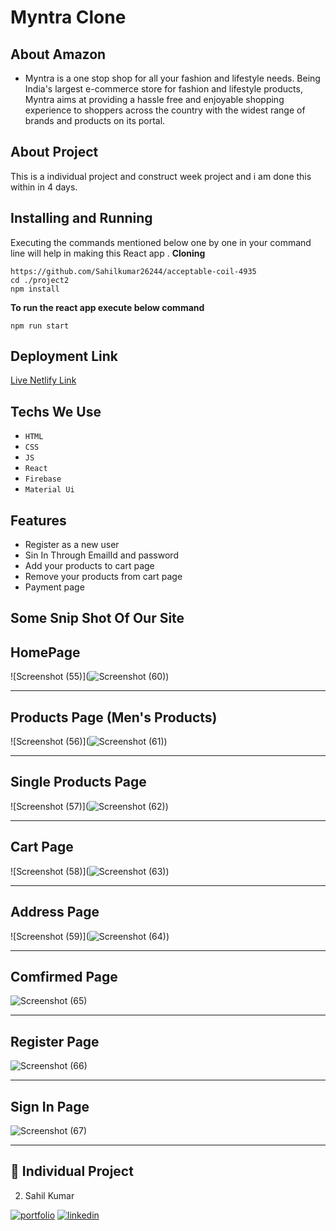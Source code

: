 # Myntra Clone
## About Amazon
- Myntra is a one stop shop for all your fashion and lifestyle needs. Being India's largest e-commerce store for fashion and lifestyle products, Myntra aims at providing a hassle free and enjoyable shopping experience to shoppers across the country with the widest range of brands and products on its portal.

## About Project 
This is a individual project and construct week project and i am done this within in 4 days.

## Installing and Running

Executing the commands mentioned below one by one in your command line will help in making this React app .
**Cloning**

```
https://github.com/Sahilkumar26244/acceptable-coil-4935
cd ./project2
npm install
```

**To run the react app execute below command**

```
npm run start
```
## Deployment Link
[Live Netlify Link](https://charming-raindrop-77cff4.netlify.app/)

## Techs We Use
- `HTML`
- `CSS`
- `JS`
- `React`
- `Firebase`
- `Material Ui`

## Features
- Register as a new user
- Sin In Through EmailId and password 
- Add your products to cart page
- Remove your products from cart page
- Payment page


## Some Snip Shot Of Our Site 

## HomePage

![Screenshot (55)](![Screenshot (60)](https://user-images.githubusercontent.com/100782217/201830640-f4bb2f05-d11d-4b1d-a3f6-1e6d95a577cb.png))

___

## Products Page (Men's Products)
![Screenshot (56)](![Screenshot (61)](https://user-images.githubusercontent.com/100782217/201830712-cbff138d-5595-406c-98ab-550bc0968cd8.png))

___
## Single Products Page
![Screenshot (57)](![Screenshot (62)](https://user-images.githubusercontent.com/100782217/201830767-086454ae-8d10-423b-837a-fc70eb6f27b0.png))
___
## Cart Page
![Screenshot (58)](![Screenshot (63)](https://user-images.githubusercontent.com/100782217/201830806-761cea57-b012-43d6-822a-140a4d29b9bc.png))
___

## Address Page
![Screenshot (59)](![Screenshot (64)](https://user-images.githubusercontent.com/100782217/201830856-1a566a0c-59ab-419a-bc8c-2b9e8125a200.png))
___

## Comfirmed Page
![Screenshot (65)](https://user-images.githubusercontent.com/100782217/201830930-11e5f281-cee0-4ec6-91b6-5df89c6a3a56.png)
___

## Register Page
![Screenshot (66)](https://user-images.githubusercontent.com/100782217/201831003-786589ce-379b-478d-9d9a-97c38d39b487.png)
___

## Sign In Page
![Screenshot (67)](https://user-images.githubusercontent.com/100782217/201831083-b056ab48-1a52-438d-87b1-2f2613d10cde.png)
___



## 🔗 Individual Project

 2. Sahil Kumar

[![portfolio](https://img.shields.io/badge/my_portfolio-000?style=for-the-badge&logo=ko-fi&logoColor=white)](https://github.com/Sahilkumar26244)
[![linkedin](https://img.shields.io/badge/linkedin-0A66C2?style=for-the-badge&logo=linkedin&logoColor=white)](https://www.linkedin.com/in/sahil-kumar-923694233/)


